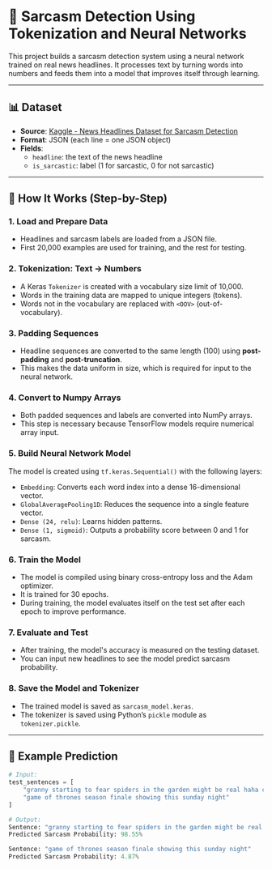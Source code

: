 # 🤖 Sarcasm Detection Using Tokenization and Neural Networks

This project builds a sarcasm detection system using a neural network trained on real news headlines. It processes text by turning words into numbers and feeds them into a model that improves itself through learning.

---

## 📊 Dataset

- **Source**: [Kaggle - News Headlines Dataset for Sarcasm Detection](https://www.kaggle.com/datasets/rmisra/news-headlines-dataset-for-sarcasm-detection)
- **Format**: JSON (each line = one JSON object)
- **Fields**:
  - `headline`: the text of the news headline
  - `is_sarcastic`: label (1 for sarcastic, 0 for not sarcastic)

---

## 🧪 How It Works (Step-by-Step)

### 1. Load and Prepare Data
- Headlines and sarcasm labels are loaded from a JSON file.
- First 20,000 examples are used for training, and the rest for testing.

### 2. Tokenization: Text → Numbers
- A Keras `Tokenizer` is created with a vocabulary size limit of 10,000.
- Words in the training data are mapped to unique integers (tokens).
- Words not in the vocabulary are replaced with `<OOV>` (out-of-vocabulary).

### 3. Padding Sequences
- Headline sequences are converted to the same length (100) using **post-padding** and **post-truncation**.
- This makes the data uniform in size, which is required for input to the neural network.

### 4. Convert to Numpy Arrays
- Both padded sequences and labels are converted into NumPy arrays.
- This step is necessary because TensorFlow models require numerical array input.

### 5. Build Neural Network Model
The model is created using `tf.keras.Sequential()` with the following layers:
- `Embedding`: Converts each word index into a dense 16-dimensional vector.
- `GlobalAveragePooling1D`: Reduces the sequence into a single feature vector.
- `Dense (24, relu)`: Learns hidden patterns.
- `Dense (1, sigmoid)`: Outputs a probability score between 0 and 1 for sarcasm.

### 6. Train the Model
- The model is compiled using binary cross-entropy loss and the Adam optimizer.
- It is trained for 30 epochs.
- During training, the model evaluates itself on the test set after each epoch to improve performance.

### 7. Evaluate and Test
- After training, the model's accuracy is measured on the testing dataset.
- You can input new headlines to see the model predict sarcasm probability.

### 8. Save the Model and Tokenizer
- The trained model is saved as `sarcasm_model.keras`.
- The tokenizer is saved using Python’s `pickle` module as `tokenizer.pickle`.

---

## 🧠 Example Prediction

```python
# Input:
test_sentences = [
    "granny starting to fear spiders in the garden might be real haha crazy",
    "game of thrones season finale showing this sunday night"
]

# Output:
Sentence: "granny starting to fear spiders in the garden might be real haha crazy"
Predicted Sarcasm Probability: 98.55%

Sentence: "game of thrones season finale showing this sunday night"
Predicted Sarcasm Probability: 4.87%
